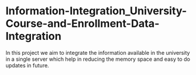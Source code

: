 # Information-Integration_University-Course-and-Enrollment-Data-Integration
In this project we aim to integrate the information available in the university in a single server which help in reducing the memory space and easy to do updates in future.
